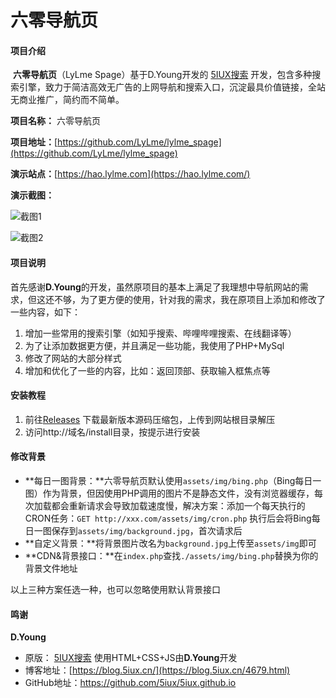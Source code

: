 # 六零导航页

#### 项目介绍
​		**六零导航页**（LyLme Spage）基于D.Young开发的 <u>5IUX搜索</u> 开发，包含多种搜索引擎，致力于简洁高效无广告的上网导航和搜索入口，沉淀最具价值链接，全站无商业推广，简约而不简单。

 **项目名称：** 六零导航页

 **项目地址：**[https://github.com/LyLme/lylme_spage](https://github.com/LyLme/lylme_spage)

 **演示站点：**[https://hao.lylme.com](https://hao.lylme.com/)

 **演示截图：**

![截图1](https://cdn.lylme.com/img/lylme_spage/lylme_spage1.png)

![截图2](https://cdn.lylme.com/img/lylme_spage/lylme_spage2.png)

#### 项目说明
​		首先感谢**D.Young**的开发，虽然原项目的基本上满足了我理想中导航网站的需求，但这还不够，为了更方便的使用，针对我的需求，我在原项目上添加和修改了一些内容，如下：

1.  增加一些常用的搜索引擎（如知乎搜索、哔哩哔哩搜索、在线翻译等）
2.  为了让添加数据更方便，并且满足一些功能，我使用了PHP+MySql
3.  修改了网站的大部分样式
4.  增加和优化了一些的内容，比如：返回顶部、获取输入框焦点等


#### 安装教程

1.  前往[Releases](https://github.com/LyLme/lylme_spage/releases/) 下载最新版本源码压缩包，上传到网站根目录解压
2.  访问http://域名/install目录，按提示进行安装

#### 修改背景

- **每日一图背景：**六零导航页默认使用`assets/img/bing.php`（Bing每日一图）作为背景，但因使用PHP调用的图片不是静态文件，没有浏览器缓存，每次加载都会重新请求会导致加载速度慢，解决方案：添加一个每天执行的CRON任务：`GET http://xxx.com/assets/img/cron.php` 执行后会将Bing每日一图保存到`assets/img/background.jpg`，首次请求后
- **自定义背景：**将背景图片改名为`background.jpg`上传至`assets/img`即可
- **CDN&背景接口：**在`index.php`查找`./assets/img/bing.php`替换为你的背景文件地址

以上三种方案任选一种，也可以忽略使用默认背景接口

#### 鸣谢

**D.Young**

-   原版： [5IUX搜索](https://sou.5iux.cn) 使用HTML+CSS+JS由**D.Young**开发
-   博客地址：[https://blog.5iux.cn/](https://blog.5iux.cn/4679.html)
-   GitHub地址：https://github.com/5iux/5iux.github.io
